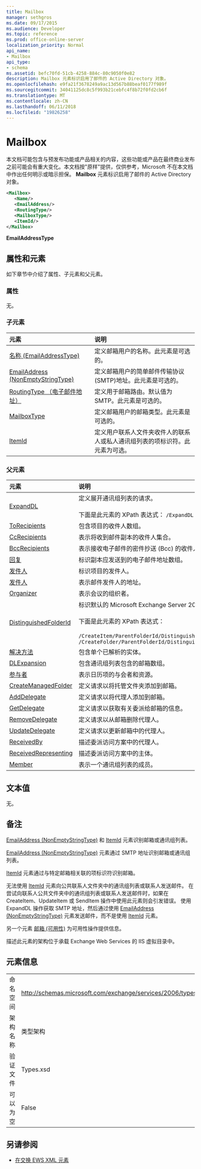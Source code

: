 ```yaml
---
title: Mailbox
manager: sethgros
ms.date: 09/17/2015
ms.audience: Developer
ms.topic: reference
ms.prod: office-online-server
localization_priority: Normal
api_name:
- Mailbox
api_type:
- schema
ms.assetid: befc70fd-51cb-4258-884c-80c9050f0e82
description: Mailbox 元素标识启用了邮件的 Active Directory 对象。
ms.openlocfilehash: e9fa21f3678249a9ac13d567b88beaf0177f989f
ms.sourcegitcommit: 34041125dc8c5f993b21cebfc4f8b72f0fd2cb6f
ms.translationtype: MT
ms.contentlocale: zh-CN
ms.lasthandoff: 06/11/2018
ms.locfileid: "19826258"
---
```

# <a name="mailbox"></a>Mailbox

本文档可能包含与预发布功能或产品相关的内容，这些功能或产品在最终商业发布之前可能会有重大变化。本文档按"原样"提供，仅供参考，Microsoft 不在本文档中作出任何明示或暗示担保。 **Mailbox** 元素标识启用了邮件的 Active Directory 对象。 
  
```XML
<Mailbox>
   <Name/>
   <EmailAddress/>
   <RoutingType/>
   <MailboxType/>
   <ItemId/>
</Mailbox>
```

**EmailAddressType**

## <a name="attributes-and-elements"></a>属性和元素

如下章节中介绍了属性、子元素和父元素。
  
### <a name="attributes"></a>属性

无。
  
### <a name="child-elements"></a>子元素

|**元素**|**说明**|
|:-----|:-----|
|[名称 (EmailAddressType)](name-emailaddresstype.md) <br/> |定义邮箱用户的名称。此元素是可选的。  <br/> |
|[EmailAddress (NonEmptyStringType)](emailaddress-nonemptystringtype.md) <br/> |定义邮箱用户的简单邮件传输协议 (SMTP)地址。此元素是可选的。  <br/> |
|[RoutingType （电子邮件地址）](routingtype-emailaddress.md) <br/> |定义用于邮箱路由。默认值为 SMTP。此元素是可选的。  <br/> |
|[MailboxType](mailboxtype.md) <br/> |定义邮箱用户的邮箱类型。此元素是可选的。  <br/> |
|[ItemId](itemid.md) <br/> |定义用户联系人文件夹收件人的联系人或私人通讯组列表的项标识符。此元素为可选。  <br/> |
   
### <a name="parent-elements"></a>父元素

|**元素**|**说明**|
|:-----|:-----|
|[ExpandDL](expanddl.md) <br/> |定义展开通讯组列表的请求。 <br/> <br/> 下面是此元素的 XPath 表达式： ` /ExpandDL ` <br/> |
|[ToRecipients](torecipients.md) <br/> |包含项目的收件人数组。  <br/> |
|[CcRecipients](ccrecipients.md) <br/> |表示将收到邮件副本的收件人集合。  <br/> |
|[BccRecipients](bccrecipients.md) <br/> |表示接收电子邮件的密件抄送 (Bcc) 的收件人集合。  <br/> |
|[回复](replyto.md) <br/> |标识副本应发送到的电子邮件地址数组。  <br/> |
|[发件人](sender.md) <br/> |标识项目的发件人。  <br/> |
|[发件人](from.md) <br/> |表示邮件发件人的地址。  <br/> |
|[Organizer](organizer.md) <br/> |表示会议的组织者。  <br/> |
|[DistinguishedFolderId](distinguishedfolderid.md) <br/> | 标识默认的 Microsoft Exchange Server 2007 文件夹。  <br/><br/>  下面是此元素的 XPath 表达式： <br/> <br/>  `/CreateItem/ParentFolderId/DistinguishedFolderId` <br/>  `/CreateFolder/ParentFolderId/DistinguishedFolderId` <br/> |
|[解决方法](resolution.md) <br/> |包含单个已解析的实体。  <br/> |
|[DLExpansion](dlexpansion.md) <br/> |包含通讯组列表包含的邮箱数组。  <br/> |
|[参与者](attendee.md) <br/> |表示日历项的与会者和资源。  <br/> |
|[CreateManagedFolder](createmanagedfolder.md) <br/> |定义请求以将托管文件夹添加到邮箱。  <br/> |
|[AddDelegate](adddelegate.md) <br/> |定义请求以将代理人添加到邮箱。  <br/> |
|[GetDelegate](getdelegate.md) <br/> |定义请求以获取有关委派给邮箱的信息。  <br/> |
|[RemoveDelegate](removedelegate.md) <br/> |定义请求以从邮箱删除代理人。  <br/> |
|[UpdateDelegate](updatedelegate.md) <br/> |定义请求以更新邮箱中的代理人。  <br/> |
|[ReceivedBy](receivedby.md) <br/> |描述委派访问方案中的代理人。  <br/> |
|[ReceivedRepresenting](receivedrepresenting.md) <br/> |描述委派访问方案中的主体。  <br/> |
|[Member](member-ex15websvcsotherref.md) <br/> |表示一个通讯组列表的成员。  <br/> |
   
## <a name="text-value"></a>文本值

无。
  
## <a name="remarks"></a>备注

[EmailAddress (NonEmptyStringType)](emailaddress-nonemptystringtype.md) 和 [ItemId](itemid.md) 元素识别邮箱或通讯组列表。 

[EmailAddress (NonEmptyStringType)](emailaddress-nonemptystringtype.md) 元素通过 SMTP 地址识别邮箱或通讯组列表。 

[ItemId](itemid.md) 元素通过与特定邮箱相关联的项标识符识别邮箱。 

无法使用 [ItemId](itemid.md) 元素向公共联系人文件夹中的通讯组列表或联系人发送邮件。 在尝试向联系人公共文件夹中的通讯组列表或联系人发送邮件时，如果在 CreateItem、UpdateItem 或 SendItem 操作中使用此元素则会引发错误。 使用 ExpandDL 操作获取 SMTP 地址，然后通过使用 [EmailAddress (NonEmptyStringType)](emailaddress-nonemptystringtype.md) 元素发送邮件，而不是使用 [ItemId](itemid.md) 元素。 
  
另一个元素 [邮箱 (可用性)](mailbox-availability.md) 为可用性操作提供信息。 
  
描述此元素的架构位于承载 Exchange Web Services 的 IIS 虚拟目录中。
  
## <a name="element-information"></a>元素信息

|||
|:-----|:-----|
|命名空间  <br/> |http://schemas.microsoft.com/exchange/services/2006/types  <br/> |
|架构名称  <br/> |类型架构  <br/> |
|验证文件  <br/> |Types.xsd  <br/> |
|可以为空  <br/> |False  <br/> |
   
## <a name="see-also"></a>另请参阅

- [在交换 EWS XML 元素](ews-xml-elements-in-exchange.md)

